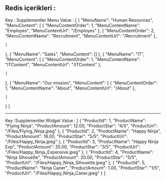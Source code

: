 Redis içerikleri : 
----------------------------
Key : Supplementler Menu 
Value :
[
  {
    "MenuName": "Human Resources",
    "MenuContent": [
      {
        "MenuContentOrder": 1,
        "MenuContentName": "Employes",
        "MenuContentUrl": "/Employes"
      },
      {
        "MenuContentOrder":    2,
        "MenuContentName": "Recruitment",
        "MenuContentUrl": "/Recruitment"
      },
      
    ]
  },
  {
    "MenuName": "Sales",
    "MenuContent": []
  },
  {
    "MenuName": "IT",
    "MenuContent": [
      {
        "MenuContentOrder":    1,
        "MenuContentName": "ITContent",
        "MenuContentUrl": "/ITContent"
      },
      
    ]
  },
  {
    "MenuName": "Our mission",
    "MenuContent": [
      {
        "MenuContentOrder":    1,
        "MenuContentName": "About",
        "MenuContentUrl": "/About"
      },
      
    ]
  }
]

----------------------------
Key :Supplementler.Widget
Value :
[
  {
    "ProductId": 1,
    "ProductName": "Flying Ninja",
    "ProductAmount":   12.00,
    "ProductStar": "4/5",
    "ProductUrl": "/Files/Flying_Ninja.jpeg"
  },
  {
    "ProductId":   2,
    "ProductName": "Happy Ninja",
    "ProductAmount":   18.00,
    "ProductStar": "5/5",
    "ProductUrl": "/Files/Happy_Ninja.jpeg"
  },
  {
    "ProductId":   3,
    "ProductName": "Happy Ninja Exp",
    "ProductAmount":   35.00,
    "ProductStar": "3/5",
    "ProductUrl": "/Files/Happy_Ninja_Expensive.jpeg"
  },
  {
    "ProductId":   4,
    "ProductName": "Ninja Sihouette",
    "ProductAmount":   20.00,
    "ProductStar": "5/5",
    "ProductUrl": "/Files/Happy_Ninja_Sihouette.jpeg"
  },
  {
    "ProductId":   5,
    "ProductName": "Ninja Caner",
    "ProductAmount":   1.00,
    "ProductStar": "1/5",
    "ProductUrl": "/Files/Happy_Ninja_Caner.jpeg"
  }
]